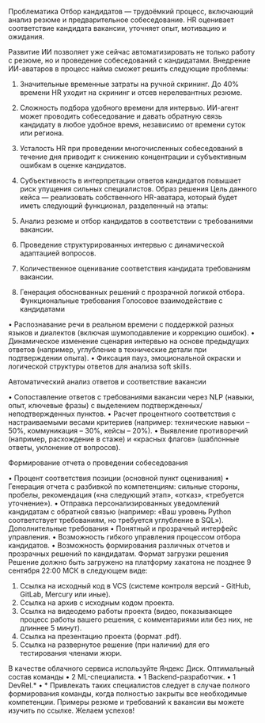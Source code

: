 
Проблематика
Отбор кандидатов — трудоёмкий процесс, включающий анализ резюме и предварительное собеседование. HR оценивает соответствие кандидата вакансии, уточняет опыт, мотивацию и ожидания.

Развитие ИИ позволяет уже сейчас автоматизировать не только работу с резюме, но и проведение собеседований с кандидатами. Внедрение ИИ-аватаров в процесс найма сможет решить следующие проблемы:

1. Значительные временные затраты на ручной скрининг. До 40% времени HR уходит на скрининг и отсев нерелевантных резюме.
2. Сложность подбора удобного времени для интервью. ИИ-агент может проводить собеседование и давать обратную связь кандидату в любое удобное время, независимо от времени суток или региона.
3. Усталость HR при проведении многочисленных собеседований в течение дня приводит к снижению концентрации и субъективным ошибкам в оценке кандидатов.
4. Субъективность в интерпретации ответов кандидатов повышает риск упущения сильных специалистов.
Образ решения
Цель данного кейса — реализовать собственного HR-аватара, который будет иметь следующий функционал, разделенный на этапы:

1. Анализ резюме и отбор кандидатов в соответствии с требованиями вакансии.
2. Проведение структурированных интервью с динамической адаптацией вопросов.
3. Количественное оценивание соответствия кандидата требованиям вакансии.
4. Генерация обоснованных решений с прозрачной логикой отбора.
Функциональные требования
Голосовое взаимодействие с кандидатами

• Распознавание речи в реальном времени с поддержкой разных языков и диалектов (включая шумоподавление и коррекцию ошибок).
• Динамическое изменение сценария интервью на основе предыдущих ответов (например, углубление в технические детали при подтверждении опыта).
• Фиксация пауз, эмоциональной окраски и логической структуры ответов для анализа soft skills.

Автоматический анализ ответов и соответствие вакансии

• Сопоставление ответов с требованиями вакансии через NLP (навыки, опыт, ключевые фразы) с выделением подтвержденных/неподтвержденных пунктов.
• Расчет процентного соответствия с настраиваемыми весами критериев (например: технические навыки – 50%, коммуникация – 30%, кейсы – 20%).
• Выявление противоречий (например, расхождение в стаже) и «красных флагов» (шаблонные ответы, уклонение от вопросов).

Формирование отчета о проведении собеседования

• Процент соответствия позиции (основной пункт оценивания)
• Генерация отчета с разбивкой по компетенциям: сильные стороны, пробелы, рекомендация («на следующий этап», «отказ», «требуется уточнение»).
• Отправка персонализированных уведомлений кандидатам с обратной связью (например: «Ваш уровень Python соответствует требованиям, но требуется углубление в SQL»).
Дополнительные требования
• Понятный и прозрачный интерфейс управления.
• Возможность гибкого управления процессом отбора кандидатов.
• Возможность формирования различных отчетов и прозрачных решений по кандидатам.
Формат загрузки решения
Решение должно быть загружено на платформу хакатона не позднее 9 сентября 22:00 МСК в следующем виде:
1. Ссылка на исходный код в VCS (системе контроля версий - GitHub, GitLab, Mercury или иные).
2. Ссылка на архив с исходным кодом проекта.
3. Ссылка на видеодемо работы проекта (видео, показывающее процесс работы вашего решения, с комментариями или без них, не длиннее 5 минут).
4. Ссылка на презентацию проекта (формат .pdf).
5. Ссылка на развернутое решение (при наличии) для его тестирования членами жюри.

В качестве облачного сервиса используйте Яндекс Диск.
Оптимальный состав команды
• 2 ML-специалиста.
• 1 Backend-разработчик.
• 1 DevRel.*
• * Привлекать таких специалистов следует в случае полного формирования команды, когда полностью закрыты все необходимые компетенции.
Примеры резюме и требований к вакансии вы можете изучить по ссылке.
Желаем успехов!
